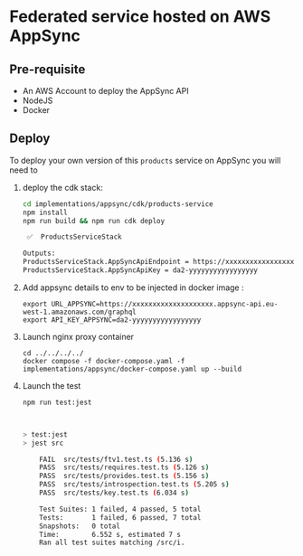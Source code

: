 # Federated service hosted on AWS AppSync

## Pre-requisite
* An AWS Account to deploy the AppSync API
* NodeJS
* Docker

## Deploy

To deploy your own version of this `products` service on AppSync you will need to 

1. deploy the cdk stack:
    ```sh
    cd implementations/appsync/cdk/products-service
    npm install
    npm run build && npm run cdk deploy

     ✅  ProductsServiceStack

    Outputs:
    ProductsServiceStack.AppSyncApiEndpoint = https://xxxxxxxxxxxxxxxxxxxx.appsync-api.eu-west-1.amazonaws.com/graphql
    ProductsServiceStack.AppSyncApiKey = da2-yyyyyyyyyyyyyyyyy
    ```
1. Add appsync details to env to be injected in docker image :
    ```
    export URL_APPSYNC=https://xxxxxxxxxxxxxxxxxxxx.appsync-api.eu-west-1.amazonaws.com/graphql
    export API_KEY_APPSYNC=da2-yyyyyyyyyyyyyyyyy
    ```
1. Launch nginx proxy container
    ```
    cd ../../../../
    docker compose -f docker-compose.yaml -f implementations/appsync/docker-compose.yaml up --build
    ```
1. Launch the test
    ```sh
    npm run test:jest



    > test:jest
    > jest src

        FAIL  src/tests/ftv1.test.ts (5.136 s)
        PASS  src/tests/requires.test.ts (5.126 s)
        PASS  src/tests/provides.test.ts (5.156 s)
        PASS  src/tests/introspection.test.ts (5.205 s)
        PASS  src/tests/key.test.ts (6.034 s)

        Test Suites: 1 failed, 4 passed, 5 total
        Tests:       1 failed, 6 passed, 7 total
        Snapshots:   0 total
        Time:        6.552 s, estimated 7 s
        Ran all test suites matching /src/i.
    ```
